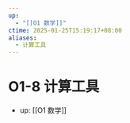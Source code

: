 ```yaml
---
up:
  - "[[O1 数学]]"
ctime: 2025-01-25T15:19:17+08:00
aliases:
  - 计算工具
---
```


# O1-8 计算工具

- up: [[O1 数学]]
